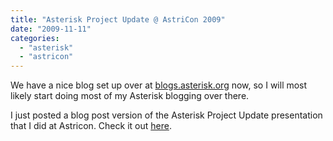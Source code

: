 ```yaml
---
title: "Asterisk Project Update @ AstriCon 2009"
date: "2009-11-11"
categories: 
  - "asterisk"
  - "astricon"
---
```


We have a nice blog set up over at [blogs.asterisk.org](http://blogs.asterisk.org/) now, so I will most likely start doing most of my Asterisk blogging over there.

I just posted a blog post version of the Asterisk Project Update presentation that I did at Astricon. Check it out [here](http://blogs.asterisk.org/2009/11/10/asterisk-project-update-astricon-2009/).
